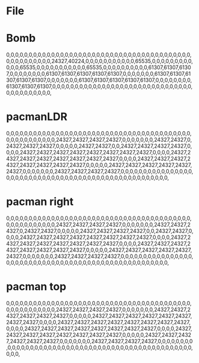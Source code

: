 # File

# Bomb
0,0,0,0,0,0,0,0,0,0,0,0,0,0,0,0,0,0,0,0,0,0,0,0,0,0,0,0,0,0,0,0,0,0,0,0,0,0,0,0,0,0,0,0,0,0,0,0,0,0,0,24327,40224,0,0,0,0,0,0,0,0,0,0,0,65535,0,0,0,0,0,0,0,0,0,0,0,0,65535,0,0,0,0,0,0,0,0,0,0,0,65535,0,0,0,0,0,0,0,0,0,0,61307,61307,61307,0,0,0,0,0,0,0,0,61307,61307,61307,61307,61307,0,0,0,0,0,0,0,61307,61307,61307,61307,61307,0,0,0,0,0,0,0,61307,61307,61307,61307,61307,0,0,0,0,0,0,0,0,61307,61307,61307,0,0,0,0,0,0,0,0,0,0,0,0,0,0,0,0,0,0,0,0,0,0,0,0,0,0,0,0,0,0,0,0,0,0,0,0,0,0,0,0,0,

# pacmanLDR
0,0,0,0,0,0,0,0,0,0,0,0,0,0,0,0,0,0,0,0,0,0,0,0,0,0,0,0,0,0,0,0,0,0,0,0,0,0,0,0,0,0,0,0,0,0,0,0,0,0,0,0,24327,24327,24327,24327,0,0,0,0,0,0,0,24327,24327,0,24327,24327,24327,0,0,0,0,0,24327,24327,0,0,24327,24327,24327,24327,0,0,0,0,24327,24327,24327,24327,24327,24327,24327,24327,0,0,0,0,24327,24327,24327,24327,24327,24327,24327,24327,0,0,0,0,24327,24327,24327,24327,24327,24327,24327,24327,0,0,0,0,0,24327,24327,24327,24327,24327,24327,0,0,0,0,0,0,0,24327,24327,24327,24327,0,0,0,0,0,0,0,0,0,0,0,0,0,0,0,0,0,0,0,0,0,0,0,0,0,0,0,0,0,0,0,0,0,0,0,0,0,0,0,0,0,0,0,0,0,0,0,0,0,0,0,0,

# pacman right
0,0,0,0,0,0,0,0,0,0,0,0,0,0,0,0,0,0,0,0,0,0,0,0,0,0,0,0,0,0,0,0,0,0,0,0,0,0,0,0,0,0,0,0,0,0,0,0,0,0,0,0,24327,24327,24327,24327,0,0,0,0,0,0,0,24327,24327,24327,0,24327,24327,0,0,0,0,0,24327,24327,24327,24327,0,0,24327,24327,0,0,0,0,24327,24327,24327,24327,24327,24327,24327,24327,0,0,0,0,24327,24327,24327,24327,24327,24327,24327,24327,0,0,0,0,24327,24327,24327,24327,24327,24327,24327,24327,0,0,0,0,0,24327,24327,24327,24327,24327,24327,0,0,0,0,0,0,0,24327,24327,24327,24327,0,0,0,0,0,0,0,0,0,0,0,0,0,0,0,0,0,0,0,0,0,0,0,0,0,0,0,0,0,0,0,0,0,0,0,0,0,0,0,0,0,0,0,0,0,0,0,0,0,0,0,0,

# pacman top
0,0,0,0,0,0,0,0,0,0,0,0,0,0,0,0,0,0,0,0,0,0,0,0,0,0,0,0,0,0,0,0,0,0,0,0,0,0,0,0,0,0,0,0,0,0,0,0,0,0,0,0,24327,24327,24327,24327,0,0,0,0,0,0,0,24327,24327,24327,24327,24327,24327,0,0,0,0,0,24327,24327,24327,24327,24327,24327,24327,24327,0,0,0,0,24327,24327,24327,24327,24327,24327,24327,24327,0,0,0,0,24327,24327,24327,24327,24327,24327,24327,24327,0,0,0,0,24327,24327,24327,24327,24327,24327,24327,24327,0,0,0,0,0,24327,24327,24327,24327,24327,24327,0,0,0,0,0,0,0,24327,24327,24327,24327,0,0,0,0,0,0,0,0,0,0,0,0,0,0,0,0,0,0,0,0,0,0,0,0,0,0,0,0,0,0,0,0,0,0,0,0,0,0,0,0,0,0,0,0,0,0,0,0,0,0,0,0,
